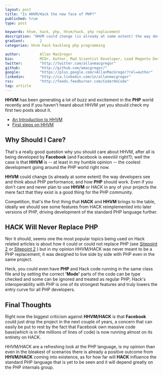 ```yaml
---
layout: post
title: "Is HHVM/Hack the new face of PHP?"
published: true
type: post

keywords: hhvm, hack, php, hhvm/hack, php replacement
description: "HHVM could change (is already at some extent) the way developers see and think about PHP performance, and how PHP should work. Even if you don't care and never plan to use HHVM or HACK in any of your projects the mere fact that they exist is a good thing for the PHP community."
gradient: 		2
categories: hhvm hack hacklang php programming

author: 		Allan MacGregor
bio: 			MCD+, Author, Mad Scientist Developer, Lead Magento Developer @demacmedia.
twitter: 		"http://twitter.com/allanmacgregor"
github: 		"http://github.com/amacgregor/"
google: 		"https://plus.google.com/+AllanMacGregor?rel=author"
linkedin: 		"http://ca.linkedin.com/in/allanmacgregor"
rss: 			"http://feeds.feedburner.com/CoderOnCode"
tag: article
---
```


**HHVM** has been generating a lot of buzz and excitement in the **PHP** world recently and if you haven't heard about HHVM yet you should check my first two posts about it.

- [An Introduction to HHVM](http://coderoncode.com/2013/07/24/introduction-hhvm.html)
- [First steps on HHVM](http://coderoncode.com/2013/07/24/introduction-hhvm.html)




## Why Should I Care?

That's a really good question why you should care about HHVM, after all is being developed by **Facebook** (and Facebook is eeeviiiil right?); well the case is that **HHVM** is -- at least in my humble opinion -- the coolest development going around the PHP world right now.

**HHVM** could change (is already at some extent) the way developers see and think about PHP performance, and how **PHP** should work. Even if you don't care and never plan to use **HHVM** or HACK in any of your projects the mere fact that they exist is a good thing for the PHP community.

Competition, that's the first thing that **HACK** and **HHVM** brings to the table, ideally we should see some features from HACK reimplemented into later versions of PHP, driving development of the standard PHP language further.

## HACK Will Never Replace PHP

Nor it should, seems one the most popular topics being used on Hack related articles is about how it could or could not replace PHP (see [Sitepoint 2](http://www.sitepoint.com/look-hack-php-replacement-hhvm/) or [Sitepoint 2](http://www.sitepoint.com/hhvm-hack-part-1/) ) but in my opinion HHVM/HACK was never meant to be a PHP replacement; it was designed to live side by side with PHP even in the same project.

Heck, you could even have **PHP** and Hack code running in the same class file and by setting the correct **'Mode'** parts of the code can be type checked and some can be ignored and treated as regular PHP; Hack's interoperability with PHP is one of its strongest features and truly lowers the entry curve for all PHP developers.

## Final Thoughts

Right now the biggest criticism against **HHVM/HACK** is that **Facebook** could just drop the project in the next couple of years, a concern that can easily be put to rest by the fact that Facebook own massive code base(which is in the millions of lines of code) is now running almost on its entirety on HACK.

HHVM/HACK are a refreshing look at the PHP language, is my opinion than even in the bleakest of scenarios there is already a positive outcome from **HHVM/HACK** coming into existence, as for how far will **HACK** influence the standard PHP language that is yet to be seen and it will depend greatly on the PHP internals group.
